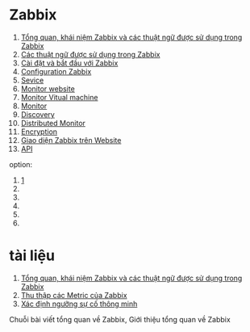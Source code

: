 # Zabbix
1. [Tổng quan, khái niệm Zabbix và các thuật ngữ được sử dụng trong Zabbix](Zabbix/overview1.md)
1. [Các thuật ngữ được sử dụng trong Zabbix](Zabbix/overview.md)
2. [Cài đặt và bắt đầu với Zabbix](Zabbix/setup.md)
2. [Configuration Zabbix]()
2. [Sevice]()
2. [Monitor website]()
2. [Monitor Vitual machine]()
2. [Monitor ]()
2. [Discovery]()
2. [Distributed Monitor]()
2. [Encryption]()
2. [Giao diện Zabbix trên Website]()
2. [API]()

option:

1. [1](Zabbix/test.md)
2. []()
2. []()
2. []()
2. []()
2. []()

# tài liệu
1. [Tổng quan, khái niệm Zabbix và các thuật ngữ được sử dụng trong Zabbix](Zabbix/overview1.md)
2. [Thu thập các Metric của Zabbix](Zabbix/zabbixagent.md)
3. [Xác định ngưỡng sự cố thông minh](Zabbix/thresholds.md)

Chuỗi bài viết tổng quan về Zabbix, Giới thiệu tổng quan về Zabbix
